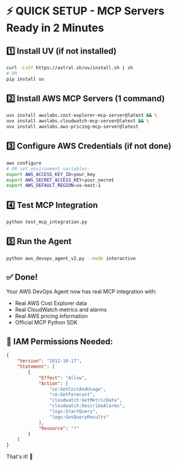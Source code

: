 # ⚡ QUICK SETUP - MCP Servers Ready in 2 Minutes

## 1️⃣ Install UV (if not installed)
```bash
curl -LsSf https://astral.sh/uv/install.sh | sh
# OR
pip install uv
```

## 2️⃣ Install AWS MCP Servers (1 command)
```bash
uvx install awslabs.cost-explorer-mcp-server@latest && \
uvx install awslabs.cloudwatch-mcp-server@latest && \
uvx install awslabs.aws-pricing-mcp-server@latest
```

## 3️⃣ Configure AWS Credentials (if not done)
```bash
aws configure
# OR set environment variables:
export AWS_ACCESS_KEY_ID=your_key
export AWS_SECRET_ACCESS_KEY=your_secret
export AWS_DEFAULT_REGION=us-east-1
```

## 4️⃣ Test MCP Integration
```bash
python test_mcp_integration.py
```

## 5️⃣ Run the Agent
```bash
python aws_devops_agent_v2.py --mode interactive
```

## ✅ Done! 
Your AWS DevOps Agent now has real MCP integration with:
- Real AWS Cost Explorer data
- Real CloudWatch metrics and alarms  
- Real AWS pricing information
- Official MCP Python SDK

## 🔧 IAM Permissions Needed:
```json
{
    "Version": "2012-10-17",
    "Statement": [
        {
            "Effect": "Allow",
            "Action": [
                "ce:GetCostAndUsage",
                "ce:GetForecast",
                "cloudwatch:GetMetricData",
                "cloudwatch:DescribeAlarms",
                "logs:StartQuery",
                "logs:GetQueryResults"
            ],
            "Resource": "*"
        }
    ]
}
```

That's it! 🎯